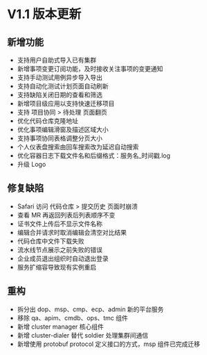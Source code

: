 # V1.1 版本更新

## 新增功能

- 支持用户自助式导入已有集群
- 新增事项变更订阅功能，及时接收关注事项的变更通知
- 支持手动测试用例异步导入导出
- 支持自动化测试计划页面自动刷新
- 支持缺陷关闭日期的查看和筛选
- 新增项目级应用以支持快速迁移项目
- 支持 项目协同 > 待处理 页面翻页
- 优化代码仓库克隆地址
- 优化事项编辑滑窗及描述区域大小
- 支持事项协同表格调整分页大小
- 个人仪表盘搜索由回车搜索改为延迟自动搜索
- 优化容器日志下载文件名和后缀格式：服务名_时间戳.log
- 升级 Logo



## 修复缺陷

- Safari 访问 代码仓库 > 提交历史 页面时崩溃
- 查看 MR 再返回列表后列表顺序不变
- 证书文件上传后不显示文件名称
- 编辑合并请求时取消编辑会清空对比结果
- 代码仓库中文件下载失败
- 流水线节点展示之前失败的错误
- 企业成员退出组织时自动退出登录
- 服务扩缩容导致现有实例重启



## 重构

- 拆分出 dop、msp、cmp、ecp、admin 新的平台服务
- 移除 qa、apim、cmdb、ops、tmc 组件
- 新增 cluster manager 核心组件
- 新增 cluster-dialer 替代 soldier 处理集群间通信
- 新增使用 protobuf protocol 定义接口的方式，msp 组件已完成迁移
